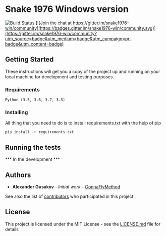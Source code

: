 # Snake 1976 Windows version
[![Build Status](https://travis-ci.com/GonnaFlyMethod/snake1976-win.svg?branch=master)](https://travis-ci.org/github/GonnaFlyMethod/snake1976-win) [![Join the chat at https://gitter.im/snake1976-win/community](https://badges.gitter.im/snake1976-win/community.svg)](https://gitter.im/snake1976-win/community?utm_source=badge&utm_medium=badge&utm_campaign=pr-badge&utm_content=badge)

## Getting Started

These instructions will get you a copy of the project up and running on your local machine for development and testing purposes.

### Requirements

```
Python (3.5, 3.6, 3.7, 3.8)
```

### Installing

All thing that you need to do is to install requirements.txt with the help of pip 

```
pip install -r requirements.txt
```

## Running the tests

*** In the development ***

## Authors

* **Alexander Gusakov** - *Initial work* - [GonnaFlyMethod](https://github.com/GonnaFlyMethod)

See also the list of [contributors](https://github.com/GonnaFlyMethod/snake1976-win/graphs/contributors/) who participated in this project.

## License

This project is licensed under the MIT License - see the [LICENSE.md](https://github.com/GonnaFlyMethod/snake1976-win/blob/master/LICENSE) file for details
